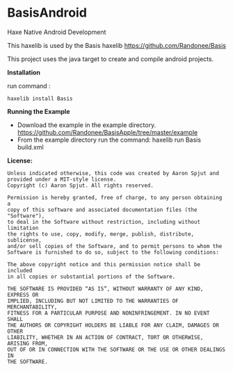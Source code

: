 BasisAndroid
=====

Haxe Native Android Development

This haxelib is used by the Basis haxelib
https://github.com/Randonee/Basis

This project uses the java target to create and compile android projects.

**Installation**

run command :

	haxelib install Basis
	

**Running the Example**

* Download the example in the example directory. https://github.com/Randonee/BasisApple/tree/master/example
* From the example directory run the command: haxelib run Basis build.xml





**License:**

    Unless indicated otherwise, this code was created by Aaron Spjut and
    provided under a MIT-style license. 
    Copyright (c) Aaron Spjut. All rights reserved.

    Permission is hereby granted, free of charge, to any person obtaining a 
    copy of this software and associated documentation files (the "Software"),
    to deal in the Software without restriction, including without limitation
    the rights to use, copy, modify, merge, publish, distribute, sublicense,
    and/or sell copies of the Software, and to permit persons to whom the
    Software is furnished to do so, subject to the following conditions:

    The above copyright notice and this permission notice shall be included
    in all copies or substantial portions of the Software.

    THE SOFTWARE IS PROVIDED “AS IS”, WITHOUT WARRANTY OF ANY KIND, EXPRESS OR
    IMPLIED, INCLUDING BUT NOT LIMITED TO THE WARRANTIES OF MERCHANTABILITY,
    FITNESS FOR A PARTICULAR PURPOSE AND NONINFRINGEMENT. IN NO EVENT SHALL 
    THE AUTHORS OR COPYRIGHT HOLDERS BE LIABLE FOR ANY CLAIM, DAMAGES OR OTHER
    LIABILITY, WHETHER IN AN ACTION OF CONTRACT, TORT OR OTHERWISE, ARISING FROM,
    OUT OF OR IN CONNECTION WITH THE SOFTWARE OR THE USE OR OTHER DEALINGS IN
    THE SOFTWARE.